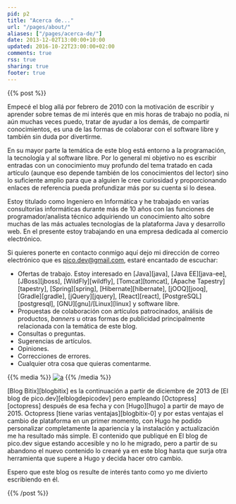 ```yaml
---
pid: p2
title: "Acerca de..."
url: "/pages/about/"
aliases: ["/pages/acerca-de/"]
date: 2013-12-02T13:00:00+10:00
updated: 2016-10-22T23:00:00+02:00
comments: true
rss: true
sharing: true
footer: true
---
```


{{% post %}}

Empecé el blog allá por febrero de 2010 con la motivación de escribir y aprender sobre temas de mi interés que en mis horas de trabajo no podía, ni aún muchas veces puedo, tratar de ayudar a los demás, de compartir conocimientos, es una de las formas de colaborar con el software libre y también sin duda por divertirme.

En su mayor parte la temática de este blog está entorno a la programación, la tecnología y al software libre. Por lo general mi objetivo no es escribir entradas con un conocimiento muy profundo del tema tratado en cada artículo (aunque eso depende también de los conocimientos del lector) sino lo suficiente amplio para que a alguien le cree curiosidad y proporcionando enlaces de referencia pueda profundizar más por su cuenta si lo desea.

Estoy titulado como Ingeniero en Informática y he trabajado en varias consultorías informáticas durante más de 10 años con las funciones de programador/analista técnico adquiriendo un conocimiento alto sobre muchas de las más actuales tecnologías de la plataforma Java y desarrollo web. En el presente estoy trabajando en una empresa dedicada al comercio electrónico.

Si quieres ponerte en contacto conmigo aquí dejo mi dirección de correo electrónico que es [pico.dev@gmail.com](mailto:pico.dev@gmail.com), estaré encantado de escuchar:

* Ofertas de trabajo. Estoy interesado en [Java][java], [Java EE][java-ee], [JBoss][jboss], [WildFly][wildfly], [Tomcat][tomcat], [Apache Tapestry][tapestry], [Spring][spring], [Hibernate][hibernate], [jOOQ][jooq], [Gradle][gradle], [jQuery][jquery], [React][react], [PostgreSQL][postgresql], [GNU][gnu]/[Linux][linux] y software libre.
* Propuestas de colaboración con artículos patrocinados, análisis de productos, _banners_ u otras formas de publicidad principalmente relacionada con la temática de este blog.
* Consultas o preguntas.
* Sugerencias de artículos.
* Opiniones.
* Correcciones de errores.
* Cualquier otra cosa que quieras comentarme.

{{% media %}}
[![a](url=asset:assets/images/pd-email.png,size=148x21,gallery=false "pico.dev@gmail.com")](mailto:pico.dev@gmail.com)
{{% /media %}}

[Blog Bitix][blogbitix] es la continuación a partir de diciembre de 2013 de [El blog de pico.dev][elblogdepicodev] pero empleando [Octopress][octopress] después de esa fecha y con [Hugo][hugo] a partir de mayo de 2015. Octopress [tiene varias ventajas][blogbitix-0] y por estas ventajas el cambio de plataforma en un primer momento, con Hugo he podido personalizar completamente la apariencia y la instalación y actualización me ha resultado más simple. El contenido que publiqué en El blog de pico.dev sigue estando accesible y no lo he migrado, pero a partir de su abandono el nuevo contenido lo crearé ya en este blog hasta que surja otra herramienta que supere a Hugo y decida hacer otro cambio.

Espero que este blog os resulte de interés tanto como yo me divierto escribiendo en él.

{{% /post %}}
